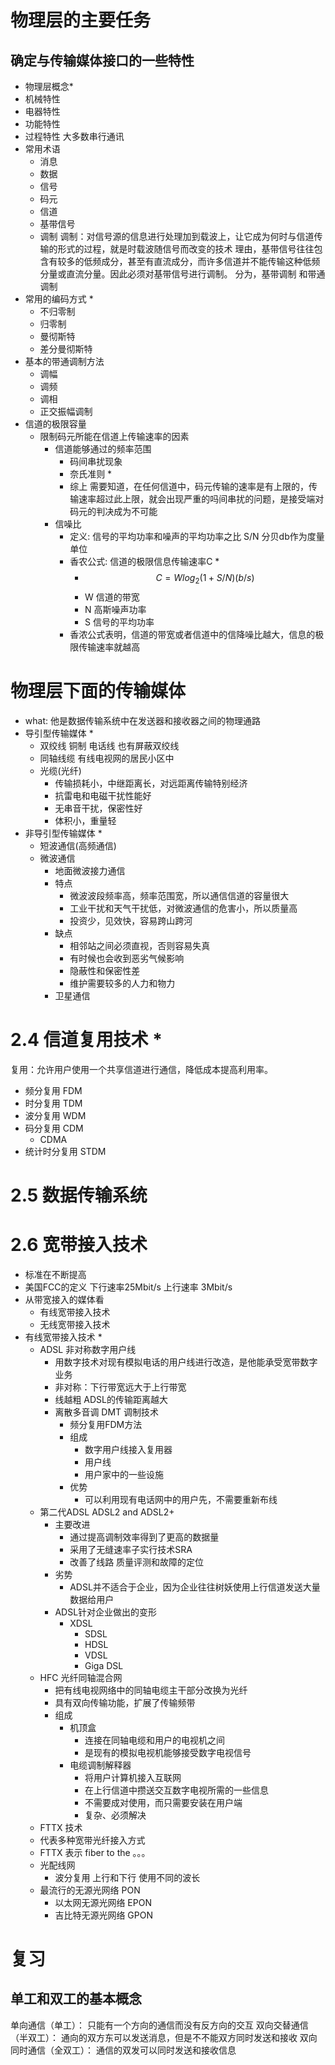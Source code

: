 <!--
 * _______________#########_______________________ 
 * ______________############_____________________ 
 * ______________#############____________________ 
 * _____________##__###########___________________ 
 * ____________###__######_#####__________________ 
 * ____________###_#######___####_________________ 
 * ___________###__##########_####________________ 
 * __________####__###########_####_______________ 
 * ________#####___###########__#####_____________ 
 * _______######___###_########___#####___________ 
 * _______#####___###___########___######_________ 
 * ______######___###__###########___######_______ 
 * _____######___####_##############__######______ 
 * ____#######__#####################_#######_____ 
 * ____#######__##############################____ 
 * ___#######__######_#################_#######___ 
 * ___#######__######_######_#########___######___ 
 * ___#######____##__######___######_____######___ 
 * ___#######________######____#####_____#####____ 
 * ____######________#####_____#####_____####_____ 
 * _____#####________####______#####_____###______ 
 * ______#####______;###________###______#________ 
 * ________##_______####________####______________ 
 * 
 * @Author: 崩布猪
 * @Date: 2024-03-11 16:33:54
 * @LastEditors: 崩布猪
 * @LastEditTime: 2024-03-18 15:54:26
 * @FilePath: \undefinedc:\Users\aki\Documents\课业\计算机网络\_02_物理层.md
 * @Description: 
 * 
 -->

# 物理层的主要任务
## 确定与传输媒体接口的一些特性
- 物理层概念*
- 机械特性
- 电器特性
- 功能特性
- 过程特性
大多数串行通讯
- 常用术语
  - 消息
  - 数据
  - 信号
  - 码元
  - 信道
  - 基带信号
  - 调制
	  调制：对信号源的信息进行处理加到载波上，让它成为何时与信道传输的形式的过程，就是时载波随信号而改变的技术
	  理由，基带信号往往包含有较多的低频成分，甚至有直流成分，而许多信道并不能传输这种低频分量或直流分量。因此必须对基带信号进行调制。 
	  分为，基带调制 和带通调制
- 常用的编码方式 *
  - 不归零制
  - 归零制
  - 曼彻斯特
  - 差分曼彻斯特
- 基本的带通调制方法
  - 调幅
  - 调频
  - 调相
  - 正交振幅调制
- 信道的极限容量
  - 限制码元所能在信道上传输速率的因素
    - 信道能够通过的频率范围
      - 码间串扰现象
      - 奈氏准则 *
      - 综上 需要知道，在任何信道中，码元传输的速率是有上限的，传输速率超过此上限，就会出现严重的吗间串扰的问题，是接受端对码元的判决成为不可能
    -  信噪比
       -  定义: 信号的平均功率和噪声的平均功率之比 S/N 分贝db作为度量单位
       -  香农公式: 信道的极限信息传输速率C *
          - $$C = Wlog_2(1 + S/N)(b/s)$$ 
          - W 信道的带宽
          - N 高斯噪声功率
          - S 信号的平均功率
        - 香浓公式表明，信道的带宽或者信道中的信降噪比越大，信息的极限传输速率就越高
# 物理层下面的传输媒体
- what: 他是数据传输系统中在发送器和接收器之间的物理通路
- 导引型传输媒体 *
  - 双绞线 铜制 电话线 也有屏蔽双绞线
  - 同轴线缆 有线电视网的居民小区中
  - 光缆(光纤) 
    - 传输损耗小，中继距离长，对远距离传输特别经济
    - 抗雷电和电磁干扰性能好
    - 无串音干扰，保密性好
    - 体积小，重量轻
- 非导引型传输媒体 *
  - 短波通信(高频通信)
  - 微波通信
    - 地面微波接力通信
    - 特点
      - 微波波段频率高，频率范围宽，所以通信信道的容量很大
      - 工业干扰和天气干扰低，对微波通信的危害小，所以质量高
      - 投资少，见效快，容易跨山跨河
    - 缺点
      - 相邻站之间必须直视，否则容易失真
      - 有时候也会收到恶劣气候影响
      - 隐蔽性和保密性差
      - 维护需要较多的人力和物力
    - 卫星通信
# 2.4 信道复用技术 *
复用：允许用户使用一个共享信道进行通信，降低成本提高利用率。
- 频分复用 FDM
- 时分复用 TDM
- 波分复用 WDM
- 码分复用 CDM
	- CDMA
- 统计时分复用 STDM
# 2.5 数据传输系统
# 2.6 宽带接入技术
- 标准在不断提高
- 美国FCC的定义 下行速率25Mbit/s 上行速率 3Mbit/s
- 从带宽接入的媒体看 
  - 有线宽带接入技术
  - 无线宽带接入技术
- 有线宽带接入技术 *
  - ADSL 非对称数字用户线
    - 用数字技术对现有模拟电话的用户线进行改造，是他能承受宽带数字业务
    - 非对称：下行带宽远大于上行带宽
    - 线越粗 ADSL的传输距离越大
    - 离散多音调 DMT 调制技术
      - 频分复用FDM方法
      - 组成
        - 数字用户线接入复用器
        - 用户线
        - 用户家中的一些设施
      - 优势
        - 可以利用现有电话网中的用户先，不需要重新布线
  - 第二代ADSL ADSL2 and ADSL2+
    - 主要改进
      - 通过提高调制效率得到了更高的数据量
      - 采用了无缝速率子实行技术SRA
      - 改善了线路 质量评测和故障的定位
    - 劣势
      - ADSL并不适合于企业，因为企业往往树妖使用上行信道发送大量数据给用户
    - ADSL针对企业做出的变形
      - XDSL 
        - SDSL
        - HDSL
        - VDSL
        - Giga DSL
  - HFC 光纤同轴混合网
    - 把有线电视网络中的同轴电缆主干部分改换为光纤
    - 具有双向传输功能，扩展了传输频带
    - 组成
      - 机顶盒
        - 连接在同轴电缆和用户的电视机之间
        - 是现有的模拟电视机能够接受数字电视信号
      - 电缆调制解释器 
        - 将用户计算机接入互联网
        - 在上行信道中攒送交互数字电视所需的一些信息
        - 不需要成对使用，而只需要安装在用户端
        - 复杂、必须解决
  - FTTX 技术
  - 代表多种宽带光纤接入方式
  - FTTX 表示 fiber to the 。。。 
  - 光配线网
    - 波分复用 上行和下行 使用不同的波长
  - 最流行的无源光网络 PON
    - 以太网无源光网络 EPON
    - 吉比特无源光网络 GPON


# 复习
## 单工和双工的基本概念
单向通信（单工）： 只能有一个方向的通信而没有反方向的交互
双向交替通信（半双工）： 通向的双方东可以发送消息，但是不不能双方同时发送和接收
双向同时通信（全双工）： 通信的双发可以同时发送和接收信息